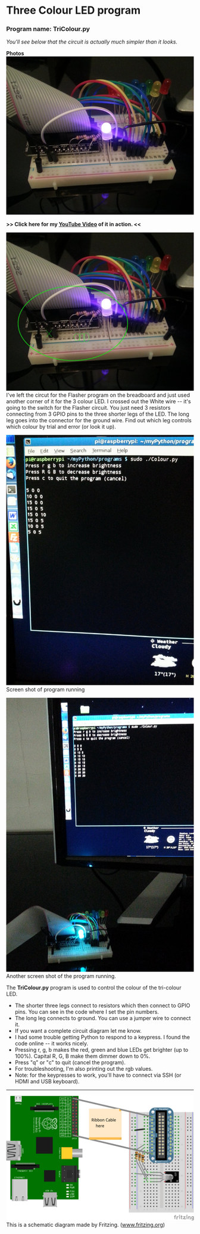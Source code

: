 Three Colour LED program
========================

### Program name: TriColour.py

*You'll see below that the circuit is actually much simpler than it looks.*

**Photos**
![Circuit](https://raw.githubusercontent.com/salamander2/RaspberryPi/master/programs/TriColour/TriColour_a.jpg)

**>> Click here for my [YouTube Video](https://www.youtube.com/watch?v=ojwL1GuAkUk) of it in action. <<**

![Part of circuit that is used for this project](https://raw.githubusercontent.com/salamander2/RaspberryPi/master/programs/TriColour/TriColour_b.jpg)
I've left the circut for the Flasher program on the breadboard and just used another corner of it for the 3 colour LED.
I crossed out the White wire -- it's going to the switch for the Flasher circuit. You just need 3 resistors connecting from 3 GPIO pins to the three shorter legs of the LED. The long leg goes into the connector for the ground wire. Find out which leg controls which colour by trial and error (or look it up).

![Screen shot of program running](https://raw.githubusercontent.com/salamander2/RaspberryPi/master/programs/TriColour/TriColour_c.jpg)
Screen shot of program running

![another screen shot](https://raw.githubusercontent.com/salamander2/RaspberryPi/master/programs/TriColour/TriColour_d.jpg)
Another screen shot of the program running.

The **TriColour.py** program is used to control the colour of the tri-colour LED.
  * The shorter three legs connect to resistors which then connect to GPIO pins. You can see in the code where I set the pin numbers.
  * The long leg connects to ground. You can use a jumper wire to connect it. 
  * If you want a complete circuit diagram let me know.
  * I had some trouble getting Python to respond to a keypress. I found the code online -- it works nicely.
  * Pressing r, g, b makes the red, green and blue LEDs get brighter (up to 100%). Capital R, G, B make them dimmer down to 0%.  
  * Press "q" or "c" to quit (cancel the program).
  * For troubleshooting, I'm also printing out the rgb values. 
  * Note: for the keypresses to work, you'll have to connect via SSH (or HDMI and USB keyboard).

----
![Schematic diagram](https://raw.githubusercontent.com/salamander2/RaspberryPi/master/programs/TriColour/RGB_Colour_bb.png) This is a schematic diagram made by Fritzing. (www.fritzing.org)
